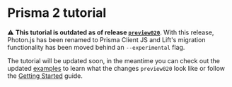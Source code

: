 # Prisma 2 tutorial

⚠️ **This tutorial is outdated as of release [`preview020`](https://github.com/prisma/prisma2/releases/tag/2.0.0-preview020)**. With this release, Photon.js has been renamed to Prisma Client JS and Lift's migration functionality has been moved behind an `--experimental` flag.

The tutorial will be updated soon, in the meantime you can check out the updated [examples](https://github.com/prisma/prisma-examples/) to learn what the changes `preview020` look like or follow the [Getting Started](./getting-started.md) guide.
